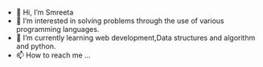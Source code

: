 - 👋 Hi, I’m Smreeta
- 👀 I’m interested in solving problems through the use of various programming languages.
- 🌱 I’m currently learning web development,Data structures and algorithm and python.
- 📫 How to reach me ...
